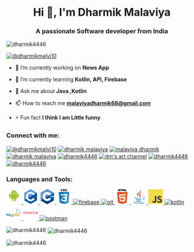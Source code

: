 <h1 align="center">Hi 👋, I'm Dharmik Malaviya</h1>
<h3 align="center">A passionate Software developer from India</h3>

<p align="left"> <img src="https://komarev.com/ghpvc/?username=dharmik4446&label=Profile%20views&color=0e75b6&style=flat" alt="dharmik4446" /> </p>

<p align="left"> <a href="https://twitter.com/@dharmikmalvi10" target="blank"><img src="https://img.shields.io/twitter/follow/@dharmikmalvi10?logo=twitter&style=for-the-badge" alt="@dharmikmalvi10" /></a> </p>

- 🔭 I’m currently working on **News App**

- 🌱 I’m currently learning **Kotlin, API, Firebase**

- 💬 Ask me about **Java ,Kotlin**

- 📫 How to reach me **malaviyadharmik68@gmail.com**

- ⚡ Fun fact **I think I am Little funny**

<h3 align="left">Connect with me:</h3>
<p align="left">
<a href="https://twitter.com/@dharmikmalvi10" target="blank"><img align="center" src="https://raw.githubusercontent.com/rahuldkjain/github-profile-readme-generator/master/src/images/icons/Social/twitter.svg" alt="@dharmikmalvi10" height="30" width="40" /></a>
<a href="https://linkedin.com/in/dharmik malaviya" target="blank"><img align="center" src="https://raw.githubusercontent.com/rahuldkjain/github-profile-readme-generator/master/src/images/icons/Social/linked-in-alt.svg" alt="dharmik malaviya" height="30" width="40" /></a>
<a href="https://kaggle.com/malaviya dharmik" target="blank"><img align="center" src="https://raw.githubusercontent.com/rahuldkjain/github-profile-readme-generator/master/src/images/icons/Social/kaggle.svg" alt="malaviya dharmik" height="30" width="40" /></a>
<a href="https://fb.com/dharmik malaviya" target="blank"><img align="center" src="https://raw.githubusercontent.com/rahuldkjain/github-profile-readme-generator/master/src/images/icons/Social/facebook.svg" alt="dharmik malaviya" height="30" width="40" /></a>
<a href="https://instagram.com/dharmik4446" target="blank"><img align="center" src="https://raw.githubusercontent.com/rahuldkjain/github-profile-readme-generator/master/src/images/icons/Social/instagram.svg" alt="dharmik4446" height="30" width="40" /></a>
<a href="https://www.youtube.com/c/dm's art channel" target="blank"><img align="center" src="https://raw.githubusercontent.com/rahuldkjain/github-profile-readme-generator/master/src/images/icons/Social/youtube.svg" alt="dm's art channel" height="30" width="40" /></a>
<a href="https://www.codechef.com/users/dharmik4446" target="blank"><img align="center" src="https://cdn.jsdelivr.net/npm/simple-icons@3.1.0/icons/codechef.svg" alt="dharmik4446" height="30" width="40" /></a>
<a href="https://www.leetcode.com/dharmik4446" target="blank"><img align="center" src="https://raw.githubusercontent.com/rahuldkjain/github-profile-readme-generator/master/src/images/icons/Social/leet-code.svg" alt="dharmik4446" height="30" width="40" /></a>
</p>

<h3 align="left">Languages and Tools:</h3>
<p align="left"> <a href="https://developer.android.com" target="_blank" rel="noreferrer"> <img src="https://raw.githubusercontent.com/devicons/devicon/master/icons/android/android-original-wordmark.svg" alt="android" width="40" height="40"/> </a> <a href="https://www.cprogramming.com/" target="_blank" rel="noreferrer"> <img src="https://raw.githubusercontent.com/devicons/devicon/master/icons/c/c-original.svg" alt="c" width="40" height="40"/> </a> <a href="https://www.w3schools.com/cpp/" target="_blank" rel="noreferrer"> <img src="https://raw.githubusercontent.com/devicons/devicon/master/icons/cplusplus/cplusplus-original.svg" alt="cplusplus" width="40" height="40"/> </a> <a href="https://www.w3schools.com/css/" target="_blank" rel="noreferrer"> <img src="https://raw.githubusercontent.com/devicons/devicon/master/icons/css3/css3-original-wordmark.svg" alt="css3" width="40" height="40"/> </a> <a href="https://firebase.google.com/" target="_blank" rel="noreferrer"> <img src="https://www.vectorlogo.zone/logos/firebase/firebase-icon.svg" alt="firebase" width="40" height="40"/> </a> <a href="https://git-scm.com/" target="_blank" rel="noreferrer"> <img src="https://www.vectorlogo.zone/logos/git-scm/git-scm-icon.svg" alt="git" width="40" height="40"/> </a> <a href="https://www.w3.org/html/" target="_blank" rel="noreferrer"> <img src="https://raw.githubusercontent.com/devicons/devicon/master/icons/html5/html5-original-wordmark.svg" alt="html5" width="40" height="40"/> </a> <a href="https://www.java.com" target="_blank" rel="noreferrer"> <img src="https://raw.githubusercontent.com/devicons/devicon/master/icons/java/java-original.svg" alt="java" width="40" height="40"/> </a> <a href="https://developer.mozilla.org/en-US/docs/Web/JavaScript" target="_blank" rel="noreferrer"> <img src="https://raw.githubusercontent.com/devicons/devicon/master/icons/javascript/javascript-original.svg" alt="javascript" width="40" height="40"/> </a> <a href="https://kotlinlang.org" target="_blank" rel="noreferrer"> <img src="https://www.vectorlogo.zone/logos/kotlinlang/kotlinlang-icon.svg" alt="kotlin" width="40" height="40"/> </a> <a href="https://www.mysql.com/" target="_blank" rel="noreferrer"> <img src="https://raw.githubusercontent.com/devicons/devicon/master/icons/mysql/mysql-original-wordmark.svg" alt="mysql" width="40" height="40"/> </a> <a href="https://www.oracle.com/" target="_blank" rel="noreferrer"> <img src="https://raw.githubusercontent.com/devicons/devicon/master/icons/oracle/oracle-original.svg" alt="oracle" width="40" height="40"/> </a> <a href="https://postman.com" target="_blank" rel="noreferrer"> <img src="https://www.vectorlogo.zone/logos/getpostman/getpostman-icon.svg" alt="postman" width="40" height="40"/> </a> </p>

<p><img align="left" src="https://github-readme-stats.vercel.app/api/top-langs?username=dharmik4446&show_icons=true&locale=en&layout=compact" alt="dharmik4446" /></p>

<p>&nbsp;<img align="center" src="https://github-readme-stats.vercel.app/api?username=dharmik4446&show_icons=true&locale=en" alt="dharmik4446" /></p>

<p><img align="center" src="https://github-readme-streak-stats.herokuapp.com/?user=dharmik4446&" alt="dharmik4446" /></p>

